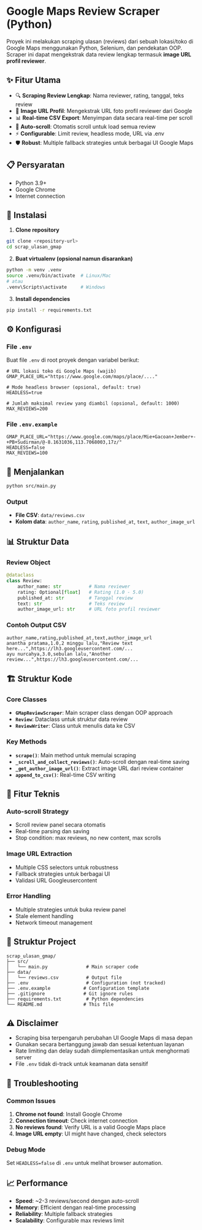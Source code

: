 # Google Maps Review Scraper (Python)

Proyek ini melakukan scraping ulasan (reviews) dari sebuah lokasi/toko di Google Maps menggunakan Python, Selenium, dan pendekatan OOP. Scraper ini dapat mengekstrak data review lengkap termasuk **image URL profil reviewer**.

## ✨ Fitur Utama

- 🔍 **Scraping Review Lengkap**: Nama reviewer, rating, tanggal, teks review
- 📸 **Image URL Profil**: Mengekstrak URL foto profil reviewer dari Google
- 📊 **Real-time CSV Export**: Menyimpan data secara real-time per scroll
- 🔄 **Auto-scroll**: Otomatis scroll untuk load semua review
- ⚡ **Configurable**: Limit review, headless mode, URL via .env
- 🛡️ **Robust**: Multiple fallback strategies untuk berbagai UI Google Maps

## 📋 Persyaratan

- Python 3.9+
- Google Chrome
- Internet connection

## 🚀 Instalasi

1. **Clone repository**
```bash
git clone <repository-url>
cd scrap_ulasan_gmap
```

2. **Buat virtualenv (opsional namun disarankan)**
```bash
python -m venv .venv
source .venv/bin/activate  # Linux/Mac
# atau
.venv\Scripts\activate     # Windows
```

3. **Install dependencies**
```bash
pip install -r requirements.txt
```

## ⚙️ Konfigurasi

### File `.env`
Buat file `.env` di root proyek dengan variabel berikut:

```env
# URL lokasi toko di Google Maps (wajib)
GMAP_PLACE_URL="https://www.google.com/maps/place/...."

# Mode headless browser (opsional, default: true)
HEADLESS=true

# Jumlah maksimal review yang diambil (opsional, default: 1000)
MAX_REVIEWS=200
```

### File `.env.example`
```env
GMAP_PLACE_URL="https://www.google.com/maps/place/Mie+Gacoan+Jember+-+PB+Sudirman/@-8.1631036,113.7068003,17z/"
HEADLESS=false
MAX_REVIEWS=100
```

## 🎯 Menjalankan

```bash
python src/main.py
```

### Output
- **File CSV**: `data/reviews.csv`
- **Kolom data**: `author_name`, `rating`, `published_at`, `text`, `author_image_url`

## 📊 Struktur Data

### Review Object
```python
@dataclass
class Review:
    author_name: str          # Nama reviewer
    rating: Optional[float]   # Rating (1.0 - 5.0)
    published_at: str         # Tanggal review
    text: str                 # Teks review
    author_image_url: str     # URL foto profil reviewer
```

### Contoh Output CSV
```csv
author_name,rating,published_at,text,author_image_url
anantha pratama,1.0,2 minggu lalu,"Review text here...",https://lh3.googleusercontent.com/...
ayu nurcahya,3.0,sebulan lalu,"Another review...",https://lh3.googleusercontent.com/...
```

## 🏗️ Struktur Kode

### Core Classes
- **`GMapReviewScraper`**: Main scraper class dengan OOP approach
- **`Review`**: Dataclass untuk struktur data review
- **`ReviewWriter`**: Class untuk menulis data ke CSV

### Key Methods
- **`scrape()`**: Main method untuk memulai scraping
- **`_scroll_and_collect_reviews()`**: Auto-scroll dengan real-time saving
- **`_get_author_image_url()`**: Extract image URL dari review container
- **`append_to_csv()`**: Real-time CSV writing

## 🔧 Fitur Teknis

### Auto-scroll Strategy
- Scroll review panel secara otomatis
- Real-time parsing dan saving
- Stop condition: max reviews, no new content, max scrolls

### Image URL Extraction
- Multiple CSS selectors untuk robustness
- Fallback strategies untuk berbagai UI
- Validasi URL Googleusercontent

### Error Handling
- Multiple strategies untuk buka review panel
- Stale element handling
- Network timeout management

## 📁 Struktur Project

```
scrap_ulasan_gmap/
├── src/
│   └── main.py              # Main scraper code
├── data/
│   └── reviews.csv          # Output file
├── .env                     # Configuration (not tracked)
├── .env.example            # Configuration template
├── .gitignore              # Git ignore rules
├── requirements.txt         # Python dependencies
└── README.md               # This file
```

## ⚠️ Disclaimer

- Scraping bisa terpengaruh perubahan UI Google Maps di masa depan
- Gunakan secara bertanggung jawab dan sesuai ketentuan layanan
- Rate limiting dan delay sudah diimplementasikan untuk menghormati server
- File `.env` tidak di-track untuk keamanan data sensitif

## 🐛 Troubleshooting

### Common Issues
1. **Chrome not found**: Install Google Chrome
2. **Connection timeout**: Check internet connection
3. **No reviews found**: Verify URL is a valid Google Maps place
4. **Image URL empty**: UI might have changed, check selectors

### Debug Mode
Set `HEADLESS=false` di `.env` untuk melihat browser automation.

## 📈 Performance

- **Speed**: ~2-3 reviews/second dengan auto-scroll
- **Memory**: Efficient dengan real-time processing
- **Reliability**: Multiple fallback strategies
- **Scalability**: Configurable max reviews limit
